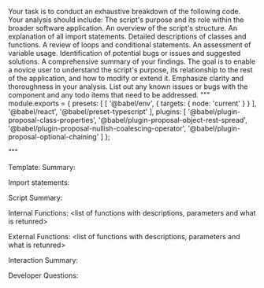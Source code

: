 Your task is to conduct an exhaustive breakdown of the following code. Your analysis should include:
The script's purpose and its role within the broader software application.
An overview of the script's structure.
An explanation of all import statements.
Detailed descriptions of classes and functions.
A review of loops and conditional statements.
An assessment of variable usage.
Identification of potential bugs or issues and suggested solutions.
A comprehensive summary of your findings.
The goal is to enable a novice user to understand the script's purpose, its relationship to the rest of the application, and how to modify or extend it. Emphasize clarity and thoroughness in your analysis.
List out any known issues or bugs with the component and any todo items that need to be addressed.
"""
module.exports = {
  presets: [
    [
      '@babel/env',
      {
        targets: {
          node: 'current'
        }
      }
    ],
    '@babel/react',
    '@babel/preset-typescript'
  ],
  plugins: [
    '@babel/plugin-proposal-class-properties',
    '@babel/plugin-proposal-object-rest-spread',
    '@babel/plugin-proposal-nullish-coalescing-operator',
    '@babel/plugin-proposal-optional-chaining'
  ]
};

"""

Template:
Summary:
<brief overview of the file and all its major components>

Import statements:
<describe the imports and dependencies>

Script Summary:
<Summary of file>

Internal Functions:
<list of functions with descriptions, parameters and what is retunred>

External Functions:
<list of functions with descriptions, parameters and what is retunred>

Interaction Summary:
<a summary of how the file could interact with the rest of the application>

Developer Questions:
<a list of questions Developers working with this component may have the following questions when debugging>